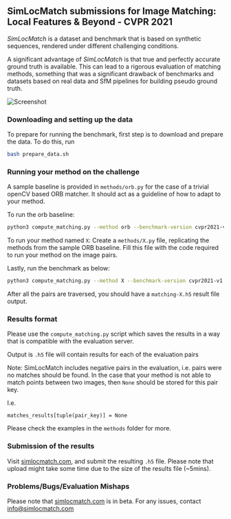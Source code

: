## SimLocMatch submissions for Image Matching: Local Features & Beyond - CVPR 2021

*SimLocMatch* is a dataset and benchmark that is based on synthetic
sequences, rendered under different challenging conditions. 

A significant advantage of *SimLocMatch* is that true and perfectly
accurate ground truth is available. This can lead to a rigorous
evaluation of matching methods, something that was a significant
drawback of benchmarks and datasets based on real data and SfM
pipelines for building pseudo ground truth. 

![Screenshot](imgs/banner.png)


### Downloading and setting up the data

To prepare for running the benchmark, first step is to download and prepare the data.
To do this, run 

```sh
bash prepare_data.sh
```

### Running your method on the challenge
A sample baseline is provided in `methods/orb.py` for the case of a trivial openCV based ORB matcher. 
It should act as a guideline of how to adapt to your method.

To run the orb baseline:
```sh
python3 compute_matching.py --method orb --benchmark-version cvpr2021-v1
```

To run your method named `X`:
Create a `methods/X.py` file, replicating the methods from the sample ORB baseline.
Fill this file with the code required to run your method on the image pairs. 

Lastly, run the benchmark as below:
```sh
python3 compute_matching.py --method X --benchmark-version cvpr2021-v1
```
After all the pairs are traversed, you should have a `matching-X.h5` result file output.


### Results format
Please use the `compute_matching.py` script which saves the results in
a way that is compatible with the evaluation server.

Output is `.h5` file will contain results for each of the evaluation pairs

Note: SimLocMatch includes negative pairs in the evaluation,
i.e. pairs were no matches should be found. In the case that your
method is not able to match points between two images, then `None`
should be stored for this pair key.

I.e.

`matches_results[tuple(pair_key)] = None`

Please check the examples in the `methods` folder for more. 

### Submission of the results

Visit [simlocmatch.com](https://simlocmatch.com), and submit the resulting `.h5` file. 
Please note that upload might take some time due to the size of the results file (~5mins).



### Problems/Bugs/Evaluation Mishaps


Please note that [simlocmatch.com](https://simlocmatch.com) is in beta. 
For any issues, contact [info@simlocmatch.com](mailto:info@simlocmatch.com)
